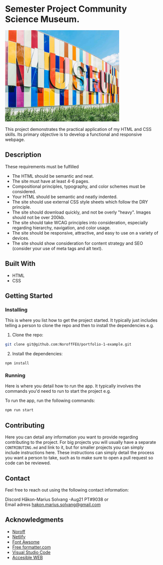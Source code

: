 # Semester Project Community Science Museum.

<img src="https://github.com/hakon-marius/Museum-spring-22/blob/main/Image/scott-webb-102825.jpg" alt="Image" height="300">

This project demonstrates the practical application of my HTML and CSS skills. Its primary objective is to develop a functional and responsive webpage.

## Description

These requirements must be fulfilled

- The HTML should be semantic and neat.
- The site must have at least 4-6 pages.
- Compositional principles, typography, and color schemes must be considered.
- Your HTML should be semantic and neatly indented.
- The site should use external CSS style sheets which follow the DRY principle.
- The site should download quickly, and not be overly "heavy". Images should not be over 200kb.
- The site should take WCAG principles into consideration, especially regarding hierarchy, navigation, and color usage.
- The site should be responsive, attractive, and easy to use on a variety of devices.
- The site should show consideration for content strategy and SEO (consider your use of meta tags and alt text).


## Built With
- HTML
- CSS

## Getting Started

### Installing

This is where you list how to get the project started. It typically just includes telling a person to clone the repo and then to install the dependencies e.g.

1. Clone the repo:

```bash
git clone git@github.com:NoroffFEU/portfolio-1-example.git
```

2. Install the dependencies:

```
npm install
```

### Running

Here is where you detail how to run the app. It typically involves the commands you'd need to run to start the project e.g.

To run the app, run the following commands:

```bash
npm run start
```

## Contributing

Here you can detail any information you want to provide regarding contributing to the project. For big projects you will usually have a separate `CONTRIBUTING.md` and link to it, but for smaller projects you can simply include instructions here. These instructions can simply detail the process you want a person to take, such as to make sure to open a pull request so code can be reviewed.

## Contact
Feel free to reach out using the following contact information:  

Discord Håkon-Marius Solvang -Aug21 PT#9038 or  
Email adress hakon.marius.solvang@gmail.com

## Acknowledgments  

* [Noroff](https://www.noroff.no/studier/fagskole/nettverk-it-sikkerhet?gclid=Cj0KCQjwmZejBhC_ARIsAGhCqndTNlhYI4B0Ge7Ua9g_TC4Ewe92ocpNh8a9DusiM8oxyfmKOWZTn1waAkfKEALw_wcB)
* [Netlify](https://www.netlify.com/)
* [Font Awsome](https://fontawesome.com/)
* [Free formatter.com](https://www.freeformatter.com/html-validator.html)
* [Visual Studio Code](https://code.visualstudio.com/)
* [Accesible WEB](https://accessibleweb.com/website-accessibility-checker/?page_url=https%3A%2F%2Fsnazzy-conkies-f91116.netlify.app%2F)

